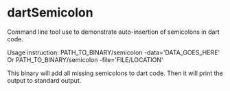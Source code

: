dartSemicolon
=============

Command line tool use to demonstrate auto-insertion of semicolons in dart code.

Usage instruction:
PATH_TO_BINARY/semicolon -data='DATA_GOES_HERE'
Or
PATH_TO_BINARY/semicolon -file='FILE/LOCATION'

This binary will add all missing semicolons to dart code. Then it will print the output to standard output.